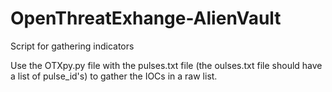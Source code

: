 # OpenThreatExhange-AlienVault
Script for gathering indicators

Use the OTXpy.py file with the pulses.txt file (the oulses.txt file should have a list of pulse_id's) to gather the IOCs in a raw list. 
